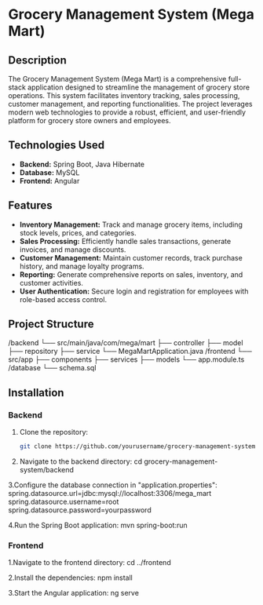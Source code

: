 # Grocery Management System (Mega Mart)

## Description
The Grocery Management System (Mega Mart) is a comprehensive full-stack application designed to streamline the management of grocery store operations. This system facilitates inventory tracking, sales processing, customer management, and reporting functionalities. The project leverages modern web technologies to provide a robust, efficient, and user-friendly platform for grocery store owners and employees.

## Technologies Used
- **Backend:** Spring Boot, Java Hibernate
- **Database:** MySQL
- **Frontend:** Angular

## Features
- **Inventory Management:** Track and manage grocery items, including stock levels, prices, and categories.
- **Sales Processing:** Efficiently handle sales transactions, generate invoices, and manage discounts.
- **Customer Management:** Maintain customer records, track purchase history, and manage loyalty programs.
- **Reporting:** Generate comprehensive reports on sales, inventory, and customer activities.
- **User Authentication:** Secure login and registration for employees with role-based access control.

## Project Structure
/backend
└── src/main/java/com/mega/mart
├── controller
├── model
├── repository
├── service
└── MegaMartApplication.java
/frontend
└── src/app
├── components
├── services
├── models
└── app.module.ts
/database
└── schema.sql

## Installation
### Backend
1. Clone the repository:
   ```bash
   git clone https://github.com/yourusername/grocery-management-system.git
2. Navigate to the backend directory:
   cd grocery-management-system/backend

3.Configure the database connection in "application.properties":
spring.datasource.url=jdbc:mysql://localhost:3306/mega_mart
spring.datasource.username=root
spring.datasource.password=yourpassword

4.Run the Spring Boot application:
mvn spring-boot:run
### Frontend

1.Navigate to the frontend directory:
cd ../frontend

2.Install the dependencies:
npm install

3.Start the Angular application:
ng serve



